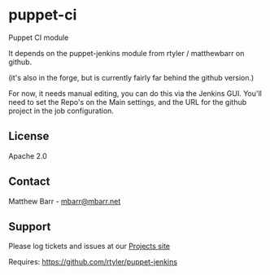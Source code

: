 puppet-ci
=========

Puppet CI module

It depends on the puppet-jenkins module from rtyler   / matthewbarr on github.  

(it's also in the forge, but is currently fairly far behind the github version.)

For now, it needs manual editing, you can do this via the Jenkins GUI.  You'll need to set the Repo's on the Main settings,
and the URL for the github project in the job configuration.

License
-------
Apache 2.0

Contact
-------
Matthew Barr - mbarr@mbarr.net

Support
-------

Please log tickets and issues at our [Projects site](https://github.com/matthewbarr/puppet-ci)

Requires: https://github.com/rtyler/puppet-jenkins  


